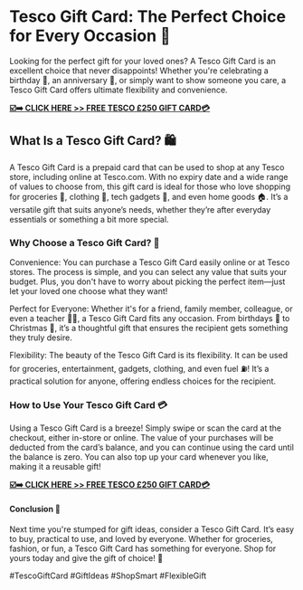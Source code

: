 # Tesco Gift Card: The Perfect Choice for Every Occasion 🎁

Looking for the perfect gift for your loved ones? A Tesco Gift Card is an excellent choice that never disappoints! Whether you're celebrating a birthday 🎉, an anniversary 💍, or simply want to show someone you care, a Tesco Gift Card offers ultimate flexibility and convenience.

[**☑️➡️ CLICK HERE >> FREE TESCO £250 GIFT CARD💳**](https://free-gift-card.raj-solution.com/958f890)

## What Is a Tesco Gift Card? 🛍️

A Tesco Gift Card is a prepaid card that can be used to shop at any Tesco store, including online at Tesco.com. With no expiry date and a wide range of values to choose from, this gift card is ideal for those who love shopping for groceries 🍞, clothing 👗, tech gadgets 📱, and even home goods 🏠. It’s a versatile gift that suits anyone’s needs, whether they’re after everyday essentials or something a bit more special.

### Why Choose a Tesco Gift Card? 🤔
Convenience: You can purchase a Tesco Gift Card easily online or at Tesco stores. The process is simple, and you can select any value that suits your budget. Plus, you don't have to worry about picking the perfect item—just let your loved one choose what they want!

Perfect for Everyone: Whether it's for a friend, family member, colleague, or even a teacher 👨‍🏫, a Tesco Gift Card fits any occasion. From birthdays 🎈 to Christmas 🎄, it’s a thoughtful gift that ensures the recipient gets something they truly desire.

Flexibility: The beauty of the Tesco Gift Card is its flexibility. It can be used for groceries, entertainment, gadgets, clothing, and even fuel ⛽! It’s a practical solution for anyone, offering endless choices for the recipient.

### How to Use Your Tesco Gift Card 💳

Using a Tesco Gift Card is a breeze! Simply swipe or scan the card at the checkout, either in-store or online. The value of your purchases will be deducted from the card’s balance, and you can continue using the card until the balance is zero. You can also top up your card whenever you like, making it a reusable gift!

[**☑️➡️ CLICK HERE >> FREE TESCO £250 GIFT CARD💳**](https://free-gift-card.raj-solution.com/958f890)

#### Conclusion 🌟

Next time you're stumped for gift ideas, consider a Tesco Gift Card. It’s easy to buy, practical to use, and loved by everyone. Whether for groceries, fashion, or fun, a Tesco Gift Card has something for everyone. Shop for yours today and give the gift of choice! 🎁

#TescoGiftCard #GiftIdeas #ShopSmart #FlexibleGift
